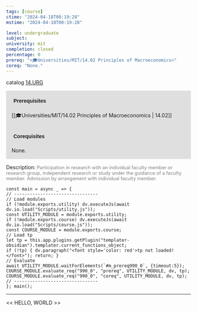 ```yaml
---
tags: [course]
ctime: "2024-04-18T00:19:28"
mstime: "2024-04-18T00:19:28"

level: undergraduate
subject: 
university: mit
completion: closed
percentage: 0
prereq: "<🎓Universities/MIT/14.02 Principles of Macroeconomics>"
coreq: "None."
---
```


catalog [14.URG](http://student.mit.edu/catalog/m14b.html#14.URG)

<span style="display: block; padding: 15px; background-color: rgb(100, 100, 100, 0.2);"><font id="m_prereq990_0" style="display: block; font-family: Arial, sans-serif; font-weight: bold; padding: 5px">Prerequisites</font><br><span id="prereq990_0">[[🎓Universities/MIT/14.02 Principles of Macroeconomics | 14.02]]</span></span>
<span style="display: block; padding: 15px; background-color: rgb(100, 100, 100, 0.2);"><font id="m_coreq990_0" style="display: block; font-family: Arial, sans-serif; font-weight: bold; padding: 5px">Corequisites</font><br><span id="coreq990_0">None.</span></span>

<font style="">Description:</font>
<font style="color: grey; font-size: 0.8rem;">Participation in research with an individual faculty member or research group, independent research or study under the guidance of a faculty member. Admission by arrangement with individual faculty member.</font>

```dataviewjs
const main = async _ => {
// --------------------------------
// Load modules
if (!module.exports.utility) dv.executeJs(await dv.io.load("Scripts/utility.js"));
const UTILITY_MODULE = module.exports.utility;
if (!module.exports.course) dv.executeJs(await dv.io.load("Scripts/course.js"));
const COURSE_MODULE = module.exports.course;
// Load tp
let tp = this.app.plugins.getPlugin("templater-obsidian").templater.current_functions_object;
if (!tp) { dv.paragraph("<font style='color: red'>tp not loaded!</font>"); return; }
// Evaluate
await UTILITY_MODULE.waitForElements(`#m_prereq990_0`, {timeout:5});
COURSE_MODULE.evaluate_req("990_0", "prereq", UTILITY_MODULE, dv, tp);
COURSE_MODULE.evaluate_req("990_0", "coreq", UTILITY_MODULE, dv, tp);
// --------------------------------
}; main();
```

---

<< HELLO, WORLD >>

